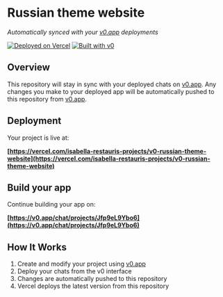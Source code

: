 # Russian theme website

*Automatically synced with your [v0.app](https://v0.app) deployments*

[![Deployed on Vercel](https://img.shields.io/badge/Deployed%20on-Vercel-black?style=for-the-badge&logo=vercel)](https://vercel.com/isabella-restauris-projects/v0-russian-theme-website)
[![Built with v0](https://img.shields.io/badge/Built%20with-v0.app-black?style=for-the-badge)](https://v0.app/chat/projects/Jfp9eL9Ybo6)

## Overview

This repository will stay in sync with your deployed chats on [v0.app](https://v0.app).
Any changes you make to your deployed app will be automatically pushed to this repository from [v0.app](https://v0.app).

## Deployment

Your project is live at:

**[https://vercel.com/isabella-restauris-projects/v0-russian-theme-website](https://vercel.com/isabella-restauris-projects/v0-russian-theme-website)**

## Build your app

Continue building your app on:

**[https://v0.app/chat/projects/Jfp9eL9Ybo6](https://v0.app/chat/projects/Jfp9eL9Ybo6)**

## How It Works

1. Create and modify your project using [v0.app](https://v0.app)
2. Deploy your chats from the v0 interface
3. Changes are automatically pushed to this repository
4. Vercel deploys the latest version from this repository
